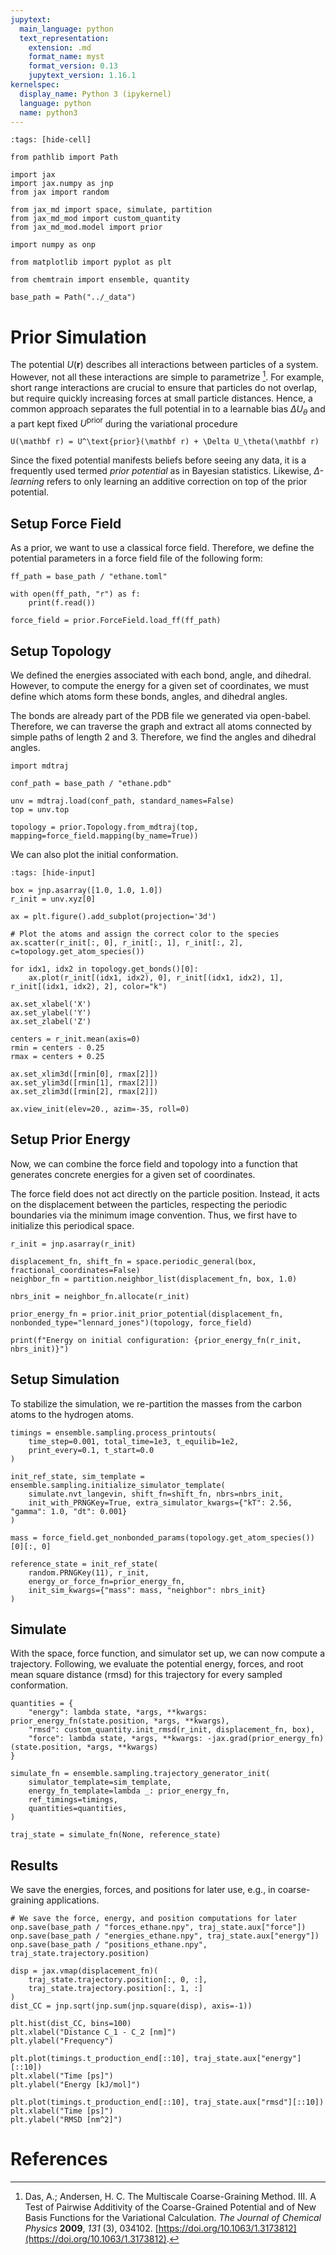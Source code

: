 ```yaml
---
jupytext:
  main_language: python
  text_representation:
    extension: .md
    format_name: myst
    format_version: 0.13
    jupytext_version: 1.16.1
kernelspec:
  display_name: Python 3 (ipykernel)
  language: python
  name: python3
---
```


```{code-cell}
:tags: [hide-cell]

from pathlib import Path

import jax
import jax.numpy as jnp
from jax import random

from jax_md import space, simulate, partition
from jax_md_mod import custom_quantity
from jax_md_mod.model import prior

import numpy as onp

from matplotlib import pyplot as plt

from chemtrain import ensemble, quantity

base_path = Path("../_data")
```

# Prior Simulation

The potential $U(\mathbf r)$ describes all interactions between particles of
a system.
However, not all these interactions are simple to parametrize [^Das2009].
For example, short range interactions are crucial to ensure that particles do
not overlap, but require quickly increasing forces at small particle distances.
Hence, a common approach separates the full potential in to a learnable bias
$\Delta U_\theta$ and a part kept fixed $U^\text{prior}$ during the variational
procedure

```{math}
U(\mathbf r) = U^\text{prior}(\mathbf r) + \Delta U_\theta(\mathbf r)
```

Since the fixed potential manifests beliefs before seeing any data, it is
a frequently used termed *prior potential* as in Bayesian statistics.
Likewise, $\Delta$*-learning* refers to only learning an additive
correction on top of the prior potential.

## Setup Force Field

As a prior, we want to use a classical force field.
Therefore, we define the potential parameters in a force field file of the following form:

```{code-cell}
ff_path = base_path / "ethane.toml"

with open(ff_path, "r") as f:
    print(f.read())
    
force_field = prior.ForceField.load_ff(ff_path)
```

## Setup Topology

We defined the energies associated with each bond, angle, and dihedral.
However, to compute the energy for a given set of coordinates, we must define
which atoms form these bonds, angles, and dihedral angles.

The bonds are already part of the PDB file we generated via open-babel.
Therefore, we can traverse the graph and extract all atoms
connected by simple paths of length 2 and 3.
Therefore, we find the angles and dihedral angles.

```{code-cell}
import mdtraj

conf_path = base_path / "ethane.pdb"

unv = mdtraj.load(conf_path, standard_names=False)
top = unv.top

topology = prior.Topology.from_mdtraj(top, mapping=force_field.mapping(by_name=True))
```

We can also plot the initial conformation. 

```{code-cell}
:tags: [hide-input]

box = jnp.asarray([1.0, 1.0, 1.0])
r_init = unv.xyz[0]

ax = plt.figure().add_subplot(projection='3d')

# Plot the atoms and assign the correct color to the species
ax.scatter(r_init[:, 0], r_init[:, 1], r_init[:, 2], c=topology.get_atom_species())

for idx1, idx2 in topology.get_bonds()[0]:
    ax.plot(r_init[(idx1, idx2), 0], r_init[(idx1, idx2), 1], r_init[(idx1, idx2), 2], color="k")

ax.set_xlabel('X')
ax.set_ylabel('Y')
ax.set_zlabel('Z')

centers = r_init.mean(axis=0)
rmin = centers - 0.25
rmax = centers + 0.25

ax.set_xlim3d([rmin[0], rmax[2]])
ax.set_ylim3d([rmin[1], rmax[2]])
ax.set_zlim3d([rmin[2], rmax[2]])

ax.view_init(elev=20., azim=-35, roll=0)
```

## Setup Prior Energy

Now, we can combine the force field and topology into a function that generates
concrete energies for a given set of coordinates.

The force field does not act directly on the particle position.
Instead, it acts on the displacement between the particles, respecting the
periodic boundaries via the minimum image convention.
Thus, we first have to initialize this periodical space.

```{code-cell}
r_init = jnp.asarray(r_init)

displacement_fn, shift_fn = space.periodic_general(box, fractional_coordinates=False)
neighbor_fn = partition.neighbor_list(displacement_fn, box, 1.0)

nbrs_init = neighbor_fn.allocate(r_init)

prior_energy_fn = prior.init_prior_potential(displacement_fn, nonbonded_type="lennard_jones")(topology, force_field)

print(f"Energy on initial configuration: {prior_energy_fn(r_init, nbrs_init)}")
```

## Setup Simulation

To stabilize the simulation, we re-partition the masses from the carbon atoms
to the hydrogen atoms.


```{code-cell}
timings = ensemble.sampling.process_printouts(
    time_step=0.001, total_time=1e3, t_equilib=1e2,
    print_every=0.1, t_start=0.0
)

init_ref_state, sim_template = ensemble.sampling.initialize_simulator_template(
    simulate.nvt_langevin, shift_fn=shift_fn, nbrs=nbrs_init,
    init_with_PRNGKey=True, extra_simulator_kwargs={"kT": 2.56, "gamma": 1.0, "dt": 0.001}
)

mass = force_field.get_nonbonded_params(topology.get_atom_species())[0][:, 0]

reference_state = init_ref_state(
    random.PRNGKey(11), r_init,
    energy_or_force_fn=prior_energy_fn,
    init_sim_kwargs={"mass": mass, "neighbor": nbrs_init}
)
```

## Simulate

With the space, force function, and simulator set up, we can now compute a trajectory.
Following, we evaluate the potential energy, forces, and root mean
square distance (rmsd) for this trajectory for every sampled conformation.

```{code-cell}
quantities = {
    "energy": lambda state, *args, **kwargs: prior_energy_fn(state.position, *args, **kwargs),
    "rmsd": custom_quantity.init_rmsd(r_init, displacement_fn, box),
    "force": lambda state, *args, **kwargs: -jax.grad(prior_energy_fn)(state.position, *args, **kwargs)
}

simulate_fn = ensemble.sampling.trajectory_generator_init(
    simulator_template=sim_template,
    energy_fn_template=lambda _: prior_energy_fn,
    ref_timings=timings,
    quantities=quantities,
)

traj_state = simulate_fn(None, reference_state)
```

## Results

We save the energies, forces, and positions for later use, e.g., in coarse-graining applications.

```{code-cell}
# We save the force, energy, and position computations for later
onp.save(base_path / "forces_ethane.npy", traj_state.aux["force"])
onp.save(base_path / "energies_ethane.npy", traj_state.aux["energy"])
onp.save(base_path / "positions_ethane.npy", traj_state.trajectory.position)
```

```{code-cell}
disp = jax.vmap(displacement_fn)(
    traj_state.trajectory.position[:, 0, :],
    traj_state.trajectory.position[:, 1, :]
)
dist_CC = jnp.sqrt(jnp.sum(jnp.square(disp), axis=-1))

plt.hist(dist_CC, bins=100)
plt.xlabel("Distance C_1 - C_2 [nm]")
plt.ylabel("Frequency")
```

```{code-cell}
plt.plot(timings.t_production_end[::10], traj_state.aux["energy"][::10])
plt.xlabel("Time [ps]")
plt.ylabel("Energy [kJ/mol]")
```

```{code-cell}
plt.plot(timings.t_production_end[::10], traj_state.aux["rmsd"][::10])
plt.xlabel("Time [ps]")
plt.ylabel("RMSD [nm^2]")
```

# References

[^Das2009]: Das, A.; Andersen, H. C. The Multiscale Coarse-Graining Method. III. A Test of Pairwise Additivity of the Coarse-Grained Potential and of New Basis Functions for the Variational Calculation. _The Journal of Chemical Physics_ **2009**, _131_ (3), 034102. [https://doi.org/10.1063/1.3173812](https://doi.org/10.1063/1.3173812).
